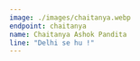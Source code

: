```yaml
---
image: ./images/chaitanya.webp
endpoint: chaitanya
name: Chaitanya Ashok Pandita
line: "Delhi se hu !"
---
```

